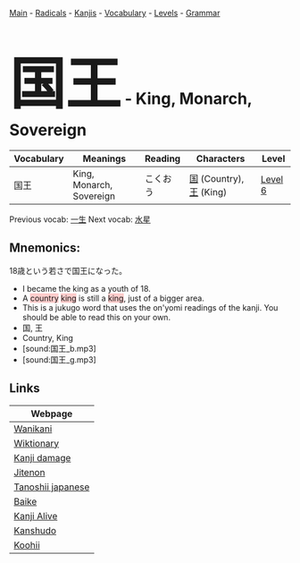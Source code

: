 <style> bigfont {font-size: 100px}</style>
[Main](../README.md) -
[Radicals](../radicals.md) -
[Kanjis](../kanjis.md) -
[Vocabulary](../vocabulary.md) -
[Levels](../levels.md) -
[Grammar](../grammar.md)
# <bigfont> 国王</bigfont> - King, Monarch, Sovereign 

| Vocabulary | Meanings | Reading | Characters | Level |
| --- | --- | --- | --- | --- |
| 国王 | King, Monarch, Sovereign | こくおう |  [国](../kanjis/国.md) (Country), [王](../kanjis/王.md) (King) | [Level 6](../levels/wk_level6.md) |

Previous vocab: [一生](一生.md) Next vocab: [水星](水星.md) 

## Mnemonics:
18歳という若さで国王になった。
* I became the king as a youth of 18.
* A <span style="background-color:#ffcccb"> country</span> <span style="background-color:#ffcccb"> king</span> is still a <span style="background-color:#ffcccb"> king</span>, just of a bigger area.
* This is a jukugo word that uses the on'yomi readings of the kanji. You should be able to read this on your own.
* 国, 王
* Country, King
* [sound:国王_b.mp3]
* [sound:国王_g.mp3]


## Links 

| Webpage |
| --- |
| [Wanikani          ](https://www.wanikani.com/kanji/国王) |
| [Wiktionary        ](https://en.wiktionary.org/wiki/国王) |
| [Kanji damage      ](http://www.kanjidamage.com/kanji/search?utf8=✓&q=国王) |
| [Jitenon           ](https://jitenon.com/kanji/国王) |
| [Tanoshii japanese ](https://www.tanoshiijapanese.com/dictionary/kanji.cfm?k=国王) |
| [Baike             ](https://baike.baidu.com/item/国王) |
| [Kanji Alive       ](https://app.kanjialive.com/国王) |
| [Kanshudo          ](https://www.kanshudo.com/searchmn?q=国王) |
| [Koohii            ](https://kanji.koohii.com/study/kanji/国王) |
